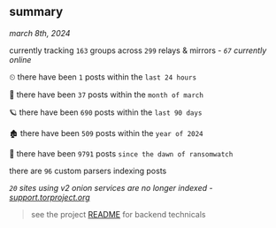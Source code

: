 
## summary
_march 8th, 2024_

currently tracking `163` groups across `299` relays & mirrors - _`67` currently online_

⏲ there have been `1` posts within the `last 24 hours`

🦈 there have been `37` posts within the `month of march`

🪐 there have been `690` posts within the `last 90 days`

🏚 there have been `509` posts within the `year of 2024`

🦕 there have been `9791` posts `since the dawn of ransomwatch`

there are `96` custom parsers indexing posts

_`20` sites using v2 onion services are no longer indexed - [support.torproject.org](https://support.torproject.org/onionservices/v2-deprecation/)_

> see the project [README](https://github.com/joshhighet/ransomwatch#ransomwatch--) for backend technicals
